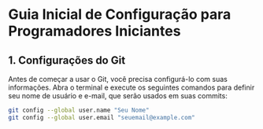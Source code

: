 # Guia Inicial de Configuração para Programadores Iniciantes

## 1. Configurações do Git

Antes de começar a usar o Git, você precisa configurá-lo com suas informações. Abra o terminal e execute os seguintes comandos para definir seu nome de usuário e e-mail, que serão usados em suas commits:

```bash
git config --global user.name "Seu Nome"
git config --global user.email "seuemail@example.com"

